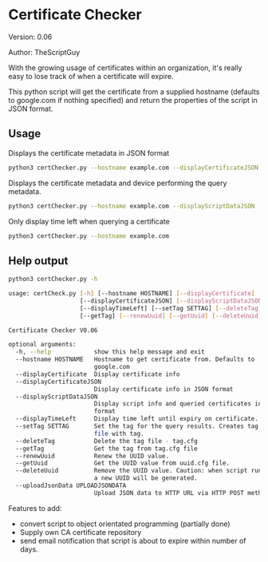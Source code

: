 # Certificate Checker

Version: 0.06

Author: TheScriptGuy

With the growing usage of certificates within an organization, it's really easy to lose track of when a certificate will expire.
 
This python script will get the certificate from a supplied hostname (defaults to google.com if nothing specified) and return the properties of the script in JSON format.

## Usage
Displays the certificate metadata in JSON format
```bash
python3 certChecker.py --hostname example.com --displayCertificateJSON
```

Displays the certificate metadata and device performing the query metadata.
```bash
python3 certChecker.py --hostname example.com --displayScriptDataJSON
```

Only display time left when querying a certificate
```bash
python3 certChecker.py --hostname example.com
```

## Help output
```bash
python3 certChecker.py -h

usage: certCheck.py [-h] [--hostname HOSTNAME] [--displayCertificate]
                    [--displayCertificateJSON] [--displayScriptDataJSON]
                    [--displayTimeLeft] [--setTag SETTAG] [--deleteTag]
                    [--getTag] [--renewUuid] [--getUuid] [--deleteUuid]

Certificate Checker V0.06

optional arguments:
  -h, --help            show this help message and exit
  --hostname HOSTNAME   Hostname to get certificate from. Defaults to
                        google.com
  --displayCertificate  Display certificate info
  --displayCertificateJSON
                        Display certificate info in JSON format
  --displayScriptDataJSON
                        Display script info and queried certificates in JSON
                        format
  --displayTimeLeft     Display time left until expiry on certificate.
  --setTag SETTAG       Set the tag for the query results. Creates tag.cfg
                        file with tag.
  --deleteTag           Delete the tag file - tag.cfg
  --getTag              Get the tag from tag.cfg file
  --renewUuid           Renew the UUID value.
  --getUuid             Get the UUID value from uuid.cfg file.
  --deleteUuid          Remove the UUID value. Caution: when script runs again
                        a new UUID will be generated.
  --uploadJsonData UPLOADJSONDATA
                        Upload JSON data to HTTP URL via HTTP POST method.
```



Features to add:
* convert script to object orientated programming (partially done)
* Supply own CA certificate repository
* send email notification that script is about to expire within <X> number of days.

